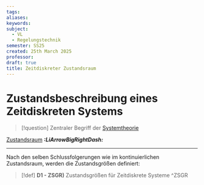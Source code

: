 ```yaml
---
tags: 
aliases: 
keywords: 
subject:
  - VL
  - Regelungstechnik
semester: SS25
created: 25th March 2025
professor:
draft: true
title: Zeitdiskreter Zustandsraum
---
```


# Zustandsbeschreibung eines Zeitdiskreten Systems 

> [!question] Zentraler Begriff der [Systemtheorie]({MOC}%20Systemtheorie.md)

[Zustandsraum](Zustandsraum.md) ***:LiArrowBigRightDash:*** 

---

Nach den selben Schlussfolgerungen wie im kontinuierlichen Zustandsraum, werden die Zustandsgrößen definiert:

> [!def] **D1 - ZSGR)** Zustandsgrößen für Zeitdiskrete Systeme ^ZSGR